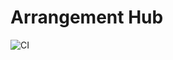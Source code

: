 # Arrangement Hub

![CI](https://github.com/Duck-and-Squid/arrangement-hub/actions/workflows/ci.yml/badge.svg)
